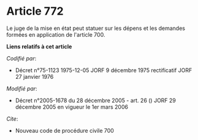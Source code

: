 # Article 772

Le juge de la mise en état peut statuer sur les dépens et les demandes formées en application de l'article 700.

**Liens relatifs à cet article**

_Codifié par_:

  - Décret n°75-1123 1975-12-05 JORF 9 décembre 1975 rectificatif JORF 27 janvier 1976

_Modifié par_:

  - Décret n°2005-1678 du 28 décembre 2005 - art. 26 () JORF 29 décembre 2005 en vigueur le 1er mars 2006

_Cite_:

  - Nouveau code de procédure civile 700
